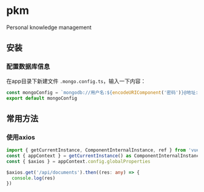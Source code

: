 # pkm

Personal knowledge management

## 安装

### 配置数据库信息

在app目录下新建文件 `.mongo.config.ts`，输入一下内容：

```javascript
const mongoConfig = `mongodb://用户名:${encodeURIComponent('密码')}@地址:端口/库名`
export default mongoConfig
```

## 常用方法

### 使用axios

```typescript
import { getCurrentInstance, ComponentInternalInstance, ref } from 'vue'
const { appContext } = getCurrentInstance() as ComponentInternalInstance
const { $axios } = appContext.config.globalProperties

$axios.get('/api/documents').then((res: any) => {
  console.log(res)
})
```
